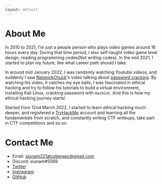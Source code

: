 ```yaml
---
layout: default
---
```


# About Me

In 2010 to 2021, I'm just a people person who plays video games around 16 hours every day. During that time period, I also self-taught video game level design, reading programming codes(Not writing codes). In the mid 2021, I started to plan my future, like what career path should I take.

In around mid January 2022, I was randomly watching Youtube videos, and suddenly I saw [NetworkChuck](https://www.youtube.com/c/NetworkChuck)'s video talking about [password cracking](https://www.youtube.com/watch?v=z4_oqTZJqCo). By watching his video, it catches my eye balls, I was fascinated in ethical hacking and try to follow his tutorials to build a virtual environment, installing Kali Linux, cracking password with `HashCat`. And this is how my ethical hacking journey starts!

Started from 12nd March 2022, I started to learn ethical hacking much deeper, and registered a [TryHackMe](https://tryhackme.com/p/siunam) account and learning all the fundamentals from scratch, and constantly writing CTF writeups, take part in CTF competitions and so on.

# Contact Me

- Email: siunam321atcybersec@gmail.com
- Discord: siunam#5569
- [Twitter](https://twitter.com/siunam321)
- [Instragram](https://www.instagram.com/siunam321)
- [GitHub](https://github.com/siunam321)